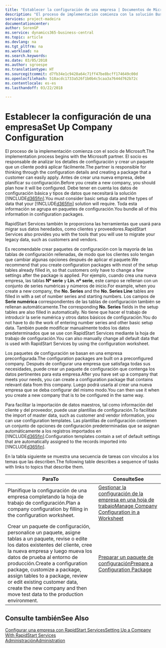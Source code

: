 ```yaml
---
title: "Establecer la configuración de una empresa | Documentos de Microsoft"
description: "El proceso de implementación comienza con la solución Business Central requerida. Toda esta información se agrupa en paquetes de configuración."
services: project-madeira
documentationcenter: 
author: SorenGP
ms.service: dynamics365-business-central
ms.topic: article
ms.devlang: na
ms.tgt_pltfrm: na
ms.workload: na
ms.search.keywords: 
ms.date: 03/05/2018
ms.author: sgroespe
ms.translationtype: HT
ms.sourcegitcommit: d7fb34e1c9428a64c71ff47be8bcff174649c00d
ms.openlocfilehash: 518acdc1733a526f1b0b4c5caa3a7644d762b72c
ms.contentlocale: es-es
ms.lasthandoff: 03/22/2018

---
```

# <a name="set-up-company-configuration"></a><span data-ttu-id="759ba-104">Establecer la configuración de una empresa</span><span class="sxs-lookup"><span data-stu-id="759ba-104">Set Up Company Configuration</span></span>
<span data-ttu-id="759ba-105">El proceso de la implementación comienza con el socio de Microsoft.</span><span class="sxs-lookup"><span data-stu-id="759ba-105">The implementation process begins with the Microsoft partner.</span></span> <span data-ttu-id="759ba-106">El socio es responsable de analizar los detalles de configuración y crear un paquete que un cliente podrá aplicar fácilmente.</span><span class="sxs-lookup"><span data-stu-id="759ba-106">The partner is responsible for thinking through the configuration details and creating a package that a customer can easily apply.</span></span> <span data-ttu-id="759ba-107">Antes de crear una nueva empresa, debe planificar su configuración.</span><span class="sxs-lookup"><span data-stu-id="759ba-107">Before you create a new company, you should plan how it will be configured.</span></span> <span data-ttu-id="759ba-108">Debe tener en cuenta los datos de configuración básica y tipos de datos que necesitará la solución [!INCLUDE[d365fin](includes/d365fin_md.md)].</span><span class="sxs-lookup"><span data-stu-id="759ba-108">You must consider basic setup data and the types of data that your [!INCLUDE[d365fin](includes/d365fin_md.md)] solution will require.</span></span> <span data-ttu-id="759ba-109">Toda esta información se agrupa en paquetes de configuración.</span><span class="sxs-lookup"><span data-stu-id="759ba-109">You bundle all of this information in configuration packages.</span></span>

<span data-ttu-id="759ba-110">RapidStart Services también le proporciona las herramientas que usará para migrar sus datos heredados, como clientes y proveedores.</span><span class="sxs-lookup"><span data-stu-id="759ba-110">RapidStart Services also provides you with the tools that you will use to migrate your legacy data, such as customers and vendors.</span></span>  

<span data-ttu-id="759ba-111">Es recomendable crear paquetes de configuración con la mayoría de las tablas de configuración rellenadas, de modo que los clientes solo tengan que cambiar algunas opciones después de aplicar el paquete.</span><span class="sxs-lookup"><span data-stu-id="759ba-111">We recommend that you create configuration packages with most of the setup tables already filled in, so that customers only have to change a few settings after the package is applied.</span></span> <span data-ttu-id="759ba-112">Por ejemplo, cuando crea una nueva empresa, las tablas **Nº serie** y **Lín. nº serie**, este campo se rellenan con un conjunto de series numéricas y números de inicio.</span><span class="sxs-lookup"><span data-stu-id="759ba-112">For example, when you create a new company, the **No. Series** and the **No. Series Line** tables are filled in with a set of number series and starting numbers.</span></span> <span data-ttu-id="759ba-113">Los campos de **Serie numérica** correspondientes de las tablas de configuración también se rellenan automáticamente.</span><span class="sxs-lookup"><span data-stu-id="759ba-113">The corresponding **No. Series** fields in the setup tables are also filled in automatically.</span></span> <span data-ttu-id="759ba-114">No tiene que hacer el trabajo de introducir la serie numérica y otros datos básicos de configuración.</span><span class="sxs-lookup"><span data-stu-id="759ba-114">You do not have to do the work of entering number series and other basic setup data.</span></span> <span data-ttu-id="759ba-115">También puede modificar manualmente todos los datos predeterminados que se use con RapidStart Services mediante la hoja de trabajo de configuración.</span><span class="sxs-lookup"><span data-stu-id="759ba-115">You can also manually change all default data that is used with RapidStart Services by using the configuration worksheet.</span></span>  

<span data-ttu-id="759ba-116">Los paquetes de configuración se basan en una empresa preconfigurada.</span><span class="sxs-lookup"><span data-stu-id="759ba-116">The configuration packages are built on a preconfigured company.</span></span> <span data-ttu-id="759ba-117">Después de configurar una empresa que satisfaga todas sus necesidades, puede crear un paquete de configuración que contenga los datos pertinentes para esta empresa.</span><span class="sxs-lookup"><span data-stu-id="759ba-117">After you have set up a company that meets your needs, you can create a configuration package that contains relevant data from this company.</span></span> <span data-ttu-id="759ba-118">Luego podrá usarla al crear una nueva empresa que se deba configurar del mismo modo.</span><span class="sxs-lookup"><span data-stu-id="759ba-118">You can then use it when you create a new company that is to be configured in the same way.</span></span>  

<span data-ttu-id="759ba-119">Para facilitar la importación de datos maestros, tal como información del cliente y del proveedor, puede usar plantillas de configuración.</span><span class="sxs-lookup"><span data-stu-id="759ba-119">To facilitate the import of master data, such as customer and vendor information, you can use configuration templates.</span></span> <span data-ttu-id="759ba-120">Las plantillas de configuración contienen un conjunto de opciones de configuración predeterminadas que se asignan automáticamente a los registros importados en [!INCLUDE[d365fin](includes/d365fin_md.md)].</span><span class="sxs-lookup"><span data-stu-id="759ba-120">Configuration templates contain a set of default settings that are automatically assigned to the records imported into [!INCLUDE[d365fin](includes/d365fin_md.md)].</span></span>

<span data-ttu-id="759ba-121">En la tabla siguiente se muestra una secuencia de tareas con vínculos a los temas que las describen.</span><span class="sxs-lookup"><span data-stu-id="759ba-121">The following table describes a sequence of tasks with links to topics that describe them.</span></span>

|<span data-ttu-id="759ba-122">**Para**</span><span class="sxs-lookup"><span data-stu-id="759ba-122">**To**</span></span>|<span data-ttu-id="759ba-123">**Consulte**</span><span class="sxs-lookup"><span data-stu-id="759ba-123">**See**</span></span>|  
|------------|-------------|  
|<span data-ttu-id="759ba-124">Planifique la configuración de una empresa completando la hoja de trabajo de configuración.</span><span class="sxs-lookup"><span data-stu-id="759ba-124">Plan a company configuration by filling in the configuration worksheet.</span></span>|[<span data-ttu-id="759ba-125">Gestionar la configuración de la empresa en una hoja de trabajo</span><span class="sxs-lookup"><span data-stu-id="759ba-125">Manage Company Configuration in a Worksheet</span></span>](admin-how-to-manage-company-configuration-in-a-worksheet.md)|  
|<span data-ttu-id="759ba-126">Crear un paquete de configuración, personalice un paquete, asigne tablas a un paquete, revise o edite los datos existentes del cliente, cree la nueva empresa y luego mueva los datos de prueba al entorno de producción.</span><span class="sxs-lookup"><span data-stu-id="759ba-126">Create a configuration package, customize a package, assign tables to a package, review or edit existing customer data, create the new company and then move test data to the production environment.</span></span>|[<span data-ttu-id="759ba-127">Preparar un paquete de configuración</span><span class="sxs-lookup"><span data-stu-id="759ba-127">Prepare a Configuration Package</span></span>](admin-how-to-prepare-a-configuration-package.md)| 

## <a name="see-also"></a><span data-ttu-id="759ba-128">Consulte también</span><span class="sxs-lookup"><span data-stu-id="759ba-128">See Also</span></span>  
[<span data-ttu-id="759ba-129">Configurar una empresa con RapidStart Services</span><span class="sxs-lookup"><span data-stu-id="759ba-129">Setting Up a Company With RapidStart Services</span></span>](admin-set-up-a-company-with-rapidstart.md)  
[<span data-ttu-id="759ba-130">Administración</span><span class="sxs-lookup"><span data-stu-id="759ba-130">Administration</span></span>](admin-setup-and-administration.md)

